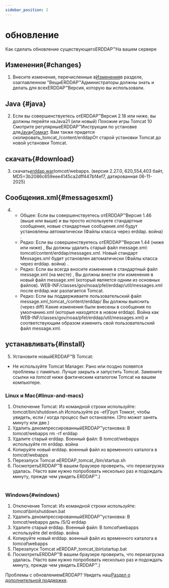 ```yaml
---
sidebar_position: 2
---
```

# обновление
Как сделать обновление существующегоERDDAP™На вашем сервере

## Изменения{#changes} 
1. Внесите изменения, перечисленные в[Изменения](/changes)в разделе, озаглавленном "ВещиERDDAP™Администраторы должны знать и делать для всехERDDAP™Версия, которую вы использовали.
     
## Java {#java} 
2. Если вы совершенствуетесь отERDDAP™Версия 2.18 или ниже, вы должны перейти наJava21 (или новый) Похожие игры Tomcat 10 Смотрите регулярныеERDDAP™Инструкции по установке для[Java](/docs/server-admin/deploy-install#java)и[Томкат](/docs/server-admin/deploy-install#tomcat). Вам также придется скопировать_tomcat_/content/erddapОт старой установки Tomcat до новой установки Tomcat.

## скачать{#download} 
3. скачать[erddap.war](https://github.com/ERDDAP/erddap/releases/download/v2.27.0/erddap.war)_tomcat_/webapps.
     (версия 2.27.0, 620,554,403 байт, MD5=3b2086c659eee4145ca2dff447bf4ef7, датированная 06-11-2025) 
     
## Сообщения.xml{#messagesxml} 
4. 
    * Общее: Если вы совершенствуетесь отERDDAP™Версия 1.46 (выше или выше) и вы просто используете стандартные сообщения, новые стандартные сообщения.xml будут установлены автоматически (Файлы класса через erddap. война) .
         
    * Редко: Если вы совершенствуетесь отERDDAP™Версия 1.44 (ниже или ниже) ,
Вы должны удалить старый файл message.xml:
        _tomcat_/content/erddap/messages.xml.
Новый стандарт Messages.xml будет установлен автоматически (Файлы класса через erddap. война) .
         
    * Редко: Если вы всегда вносите изменения в стандартный файл message.xml (на месте) ,
Вы должны внести эти изменения в новый файл message.xml (который является одним из основных файлов).
WEB-INF/classes/gov/noaa/pfel/erddap/util/messages.xml после erddap.war разлагается Tomcat.
         
    * Редко: Если вы поддерживаете пользовательский файл message.xml_tomcat_/content/erddap/
Вы должны выяснить (через diff) Какие изменения были внесены в сообщения по умолчанию.xml (которые находятся в новом erddap). Война как
WEB-INF/classes/gov/noaa/pfel/erddap/util/messages.xml) и соответствующим образом изменить свой пользовательский файл message.xml.
         
## устанавливать{#install} 
5. Установите новыйERDDAP™В Tomcat:
* Не используйте Tomcat Manager. Рано или поздно появятся проблемы с памятью. Лучше закрыть и запустить Tomcat.
Замените ссылки на _tomcat_ ниже фактическим каталогом Tomcat на вашем компьютере.
     
### Linux и Mac{#linux-and-macs} 
1. Отключение Tomcat: Из командной строки используйте: _tomcat_/bin/shutdown.sh
Используйте ps -ef|Груп Томкэт, чтобы увидеть, если / когда процесс был остановлен. (Это может занять минуту или две.) 
2. Удалить декомпрессированныйERDDAP™установка: В _tomcat_/webapps
rm -rf erddap
3. Удалите старый erddap. Военный файл: В _tomcat_/webapps используйте rm erddap. война
4. Копируйте новый erddap. военный файл из временного каталога в _tomcat_/webapps
5. Перезапуск Tomcat иERDDAP_tomcat_/bin/startup.sh
6. ПосмотретьERDDAP™В вашем браузере проверить, что перезагрузка удалась.
     (Часто вам нужно попробовать несколько раз и подождать минуту, прежде чем увидеть.ERDDAP™.)   
             
### Windows{#windows} 
1. Отключение Tomcat: Из командной строки используйте: _tomcat_\\bin\\shutdown.bat
2. Удалить декомпрессированныйERDDAP™установка: В _tomcat_/webapps
дель /S/Q erddap
3. Удалите старый erddap. Военный файл: В _tomcat_\\webapps используйте del erddap. война
4. Копируйте новый erddap. военный файл из временного каталога в _tomcat_\\webapps
5. Перезапуск Tomcat иERDDAP_tomcat_\\bin\\startup.bat
6. ПосмотретьERDDAP™В вашем браузере проверить, что перезагрузка удалась.
     (Часто вам нужно попробовать несколько раз и подождать минуту, прежде чем увидеть.ERDDAP™.) 

Проблемы с обновлениемERDDAP? Увидеть наш[Раздел о дополнительной поддержке](/docs/intro#support).
